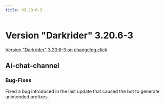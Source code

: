 ```yaml
---
title: V3.20.6-3
---
```

# Version "Darkrider" 3.20.6-3
[Version "Darkrider" 3.20.6-3 on changelog.click](https://scnx.app/changelogs/beta-v3.20.6-3)

## Ai-chat-channel

### Bug-Fixes
Fixed a bug introduced in the last update that caused the bot to generate unintended prefixes.